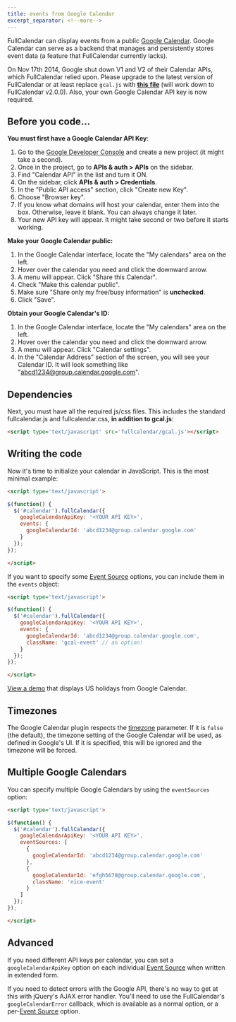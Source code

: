 ```yaml
---
title: events from Google Calendar
excerpt_separator: <!--more-->
---
```


FullCalendar can display events from a public [Google Calendar](http://calendar.google.com/).<!--more--> Google Calendar can serve as a backend that manages and persistently stores event data (a feature that FullCalendar currently lacks).

<div class='warning'>
On Nov 17th 2014, Google shut down V1 and V2 of their Calendar APIs, which FullCalendar relied upon.
Please upgrade to the latest version of FullCalendar or at least replace <code>gcal.js</code> with
<strong><a href='https://github.com/fullcalendar/fullcalendar/blob/v3.7.0/dist/gcal.js'>this file</a></strong>
(will work down to FullCalendar v2.0.0).
Also, your own Google Calendar API key is now required.
</div>

## Before you code...

**You must first have a Google Calendar API Key**:

1. Go to the [Google Developer Console](https://console.developers.google.com/) and create a new project (it might take a second).
2. Once in the project, go to **APIs & auth > APIs** on the sidebar.
3. Find "Calendar API" in the list and turn it ON.
4. On the sidebar, click **APIs & auth > Credentials**.
5. In the "Public API access" section, click "Create new Key".
6. Choose "Browser key".
7. If you know what domains will host your calendar, enter them into the box. Otherwise, leave it blank. You can always change it later.
8. Your new API key will appear. It might take second or two before it starts working.

**Make your Google Calendar public:**

1. In the Google Calendar interface, locate the "My calendars" area on the left.
2. Hover over the calendar you need and click the downward arrow.
3. A menu will appear. Click "Share this Calendar".
4. Check "Make this calendar public".
5. Make sure "Share only my free/busy information" is **unchecked**.
6. Click "Save".

**Obtain your Google Calendar's ID:**

1. In the Google Calendar interface, locate the "My calendars" area on the left.
2. Hover over the calendar you need and click the downward arrow.
3. A menu will appear. Click "Calendar settings".
4. In the "Calendar Address" section of the screen, you will see your Calendar ID. It will look something like "abcd1234@group.calendar.google.com".

## Dependencies

Next, you must have all the required js/css files. This includes the standard fullcalendar.js and fullcalendar.css, **in addition to gcal.js**:

```html
<script type='text/javascript' src='fullcalendar/gcal.js'></script>
```

## Writing the code

Now it's time to initialize your calendar in JavaScript. This is the most minimal example:

```html
<script type='text/javascript'>

$(function() {
  $('#calendar').fullCalendar({
    googleCalendarApiKey: '<YOUR API KEY>',
    events: {
      googleCalendarId: 'abcd1234@group.calendar.google.com'
    }
  });
});

</script>
```

If you want to specify some [Event Source](event-source-object) options, you can include them in the `events` object:

```html
<script type='text/javascript'>

$(function() {
  $('#calendar').fullCalendar({
    googleCalendarApiKey: '<YOUR API KEY>',
    events: {
      googleCalendarId: 'abcd1234@group.calendar.google.com',
      className: 'gcal-event' // an option!
    }
  });
});

</script>
```

[View a demo](google-calendar-demo) that displays US holidays from Google Calendar.


## Timezones

The Google Calendar plugin respects the [timezone](timezone) parameter. If it is `false` (the default), the timezone setting of the Google Calendar will be used, as defined in Google's UI. If it is specified, this will be ignored and the timezone will be forced.

## Multiple Google Calendars

You can specify multiple Google Calendars by using the `eventSources` option:

```html
<script type='text/javascript'>

$(function() {
  $('#calendar').fullCalendar({
    googleCalendarApiKey: '<YOUR API KEY>',
    eventSources: [
      {
        googleCalendarId: 'abcd1234@group.calendar.google.com'
      },
      {
        googleCalendarId: 'efgh5678@group.calendar.google.com',
        className: 'nice-event'
      }
    ]
  });
});

</script>
```

## Advanced

If you need different API keys per calendar, you can set a `googleCalendarApiKey` option on each individual [Event Source](event-source-object) when written in extended form.

If you need to detect errors with the Google API, there's no way to get at this with jQuery's AJAX error handler. You'll need to use the FullCalendar's `googleCalendarError` callback, which is available as a normal option, or a per-[Event Source](event-source-object) option.
